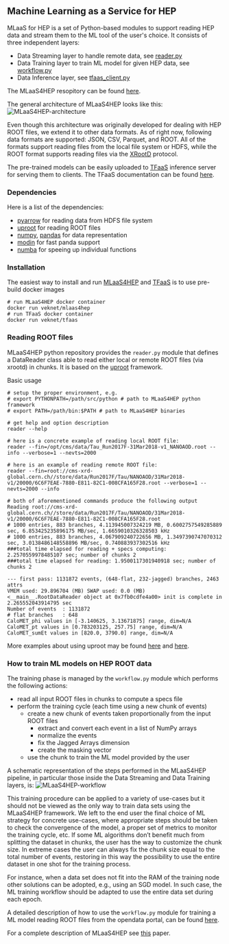 ## Machine Learning as a Service for HEP

MLaaS for HEP is a set of Python-based modules to support reading HEP data and
stream them to the ML tool of the user's choice. It consists of three independent layers:
- Data Streaming layer to handle remote data, see [reader.py](https://github.com/vkuznet/MLaaS4HEP/blob/master/src/python/MLaaS4HEP/reader.py)
- Data Training layer to train ML model for given HEP data, see [workflow.py](https://github.com/vkuznet/MLaaS4HEP/blob/master/src/python/MLaaS4HEP/workflow.py)
- Data Inference layer, see [tfaas_client.py](https://github.com/vkuznet/TFaaS/blob/master/src/python/tfaas_client.py)

The MLaaS4HEP resopitory can be found [here](https://github.com/vkuznet/MLaaS4HEP).

The general architecture of MLaaS4HEP looks like this:
![MLaaS4HEP-architecture](https://github.com/vkuznet/MLaaS4HEP/blob/master/images/MLaaS4HEP_arch_root_white_bkg.png)

Even though this architecture was originally developed for dealing with
HEP ROOT files, we extend it to other data formats. As of right now, following
data formats are supported: JSON, CSV, Parquet, and ROOT. All of the formats 
support reading files from the local file system or HDFS, while the 
ROOT format supports reading files via the [XRootD](https://xrootd.slac.stanford.edu) protocol.

The pre-trained models can be easily uploaded to
[TFaaS](https://github.com/vkuznet/TFaaS) inference server for serving them to clients.
The TFaaS documentation can be found [here](https://github.com/cms-ml/documentation/blob/master/content/inference/tfaas.md).

### Dependencies
Here is a list of the dependencies:
- [pyarrow](https://arrow.apache.org) for reading data from HDFS file system
- [uproot](https://github.com/scikit-hep/uproot) for reading ROOT files
- [numpy](https://www.numpy.org), [pandas](https://pandas.pydata.org) for data representation
- [modin](https://github.com/modin-project/modin) for fast panda support
- [numba](https://numba.pydata.org) for speeing up individual functions

### Installation
The easiest way to install and run [MLaaS4HEP](https://cloud.docker.com/u/veknet/repository/docker/veknet/mlaas4hep) and [TFaaS](https://cloud.docker.com/u/veknet/repository/docker/veknet/tfaas) is to use pre-build docker images
```
# run MLaaS4HEP docker container
docker run veknet/mlaas4hep
# run TFaaS docker container
docker run veknet/tfaas
```

### Reading ROOT files
MLaaS4HEP python repository provides the `reader.py` module that defines a DataReader class able to read either local or remote ROOT files (via xrootd) in chunks. It is based on the
[uproot](https://github.com/scikit-hep/uproot) framework.

Basic usage
```
# setup the proper environment, e.g. 
# export PYTHONPATH=/path/src/python # path to MLaaS4HEP python framework
# export PATH=/path/bin:$PATH # path to MLaaS4HEP binaries

# get help and option description
reader --help

# here is a concrete example of reading local ROOT file:
reader --fin=/opt/cms/data/Tau_Run2017F-31Mar2018-v1_NANOAOD.root --info --verbose=1 --nevts=2000

# here is an example of reading remote ROOT file:
reader --fin=root://cms-xrd-global.cern.ch//store/data/Run2017F/Tau/NANOAOD/31Mar2018-v1/20000/6C6F7EAE-7880-E811-82C1-008CFA165F28.root --verbose=1 --nevts=2000 --info

# both of aforementioned commands produce the following output
Reading root://cms-xrd-global.cern.ch//store/data/Run2017F/Tau/NANOAOD/31Mar2018-v1/20000/6C6F7EAE-7880-E811-82C1-008CFA165F28.root
# 1000 entries, 883 branches, 4.113945007324219 MB, 0.6002757549285889 sec, 6.853425235896175 MB/sec, 1.6659010326328503 kHz
# 1000 entries, 883 branches, 4.067909240722656 MB, 1.3497390747070312 sec, 3.0138486148558896 MB/sec, 0.740883937302516 kHz
###total time elapsed for reading + specs computing: 2.2570559978485107 sec; number of chunks 2
###total time elapsed for reading: 1.9500117301940918 sec; number of chunks 2

--- first pass: 1131872 events, (648-flat, 232-jagged) branches, 2463 attrs
VMEM used: 29.896704 (MB) SWAP used: 0.0 (MB)
<__main__.RootDataReader object at 0x7fb0cdfe4a00> init is complete in 2.265552043914795 sec
Number of events  : 1131872
# flat branches   : 648
CaloMET_phi values in [-3.140625, 3.13671875] range, dim=N/A
CaloMET_pt values in [0.783203125, 257.75] range, dim=N/A
CaloMET_sumEt values in [820.0, 3790.0] range, dim=N/A
```

More examples about using uproot may be found [here](https://github.com/jpivarski/jupyter-talks/blob/master/2017-10-13-lpc-testdrive/uproot-introduction-evaluated.ipynb) and [here](https://github.com/jpivarski/jupyter-talks/blob/master/2017-10-13-lpc-testdrive/nested-structures-evaluated.ipynb).

### How to train ML models on HEP ROOT data
The training phase is managed by the `workflow.py` module which performs the following actions:
- read all input ROOT files in chunks to compute a specs file
- perform the training cycle (each time using a new chunk of events)
  - create a new chunk of events taken proportionally from the input ROOT files
    - extract and convert each event in a list of NumPy arrays
    - normalize the events
    - fix the Jagged Arrays dimension
    - create the masking vector
  - use the chunk to train the ML model provided by the user

A schematic representation of the steps performed in the MLaaS4HEP pipeline, in particular those inside the Data Streaming and Data Training layers, is:
![MLaaS4HEP-workflow](https://github.com/vkuznet/MLaaS4HEP/blob/master/images/mlaas4hep_workflow.png)

This training procedure can be applied to a variety of use-cases but it should not be viewed as the only way to train data sets using the MLaaS4HEP framework. We left to the end user the final choice of ML strategy for concrete use-cases, where appropriate steps should be taken to check the convergence of the model, a proper set of metrics to monitor the training cycle, etc. If some ML algorithms don’t benefit much from splitting the dataset in chunks, the user has the way to  customize the chunk size. In extreme cases the user can always fix the chunk size equal to the total number of events, restoring in this way the possibility to use the entire dataset in one shot for the training process.

For instance, when a data set does not fit into the RAM of the training node other solutions can be adopted, e.g., using an SGD model. In such case, the ML training workflow should be adapted to use the entire data set during each epoch.

A detailed description of how to use the `workflow.py` module for training a ML model reading ROOT files from the opendata portal, can be found [here](https://github.com/vkuznet/MLaaS4HEP/blob/master/doc/workflow_recipe.md).

For a complete description of MLaaS4HEP see [this](https://link.springer.com/content/pdf/10.1007/s41781-021-00061-3.pdf) paper.

